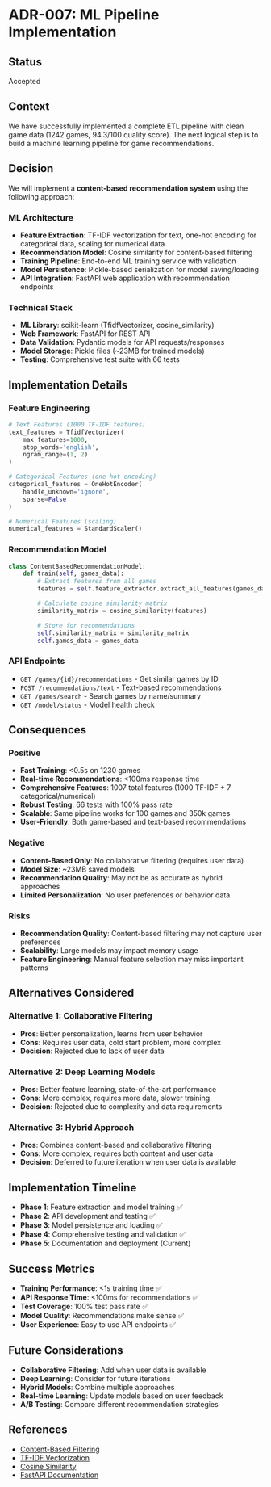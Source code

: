 # ADR-007: ML Pipeline Implementation

## Status
Accepted

## Context
We have successfully implemented a complete ETL pipeline with clean game data (1242 games, 94.3/100 quality score). The next logical step is to build a machine learning pipeline for game recommendations.

## Decision
We will implement a **content-based recommendation system** using the following approach:

### ML Architecture
- **Feature Extraction**: TF-IDF vectorization for text, one-hot encoding for categorical data, scaling for numerical data
- **Recommendation Model**: Cosine similarity for content-based filtering
- **Training Pipeline**: End-to-end ML training service with validation
- **Model Persistence**: Pickle-based serialization for model saving/loading
- **API Integration**: FastAPI web application with recommendation endpoints

### Technical Stack
- **ML Library**: scikit-learn (TfidfVectorizer, cosine_similarity)
- **Web Framework**: FastAPI for REST API
- **Data Validation**: Pydantic models for API requests/responses
- **Model Storage**: Pickle files (~23MB for trained models)
- **Testing**: Comprehensive test suite with 66 tests

## Implementation Details

### Feature Engineering
```python
# Text Features (1000 TF-IDF features)
text_features = TfidfVectorizer(
    max_features=1000,
    stop_words='english',
    ngram_range=(1, 2)
)

# Categorical Features (one-hot encoding)
categorical_features = OneHotEncoder(
    handle_unknown='ignore',
    sparse=False
)

# Numerical Features (scaling)
numerical_features = StandardScaler()
```

### Recommendation Model
```python
class ContentBasedRecommendationModel:
    def train(self, games_data):
        # Extract features from all games
        features = self.feature_extractor.extract_all_features(games_data)

        # Calculate cosine similarity matrix
        similarity_matrix = cosine_similarity(features)

        # Store for recommendations
        self.similarity_matrix = similarity_matrix
        self.games_data = games_data
```

### API Endpoints
- `GET /games/{id}/recommendations` - Get similar games by ID
- `POST /recommendations/text` - Text-based recommendations
- `GET /games/search` - Search games by name/summary
- `GET /model/status` - Model health check

## Consequences

### Positive
- **Fast Training**: <0.5s on 1230 games
- **Real-time Recommendations**: <100ms response time
- **Comprehensive Features**: 1007 total features (1000 TF-IDF + 7 categorical/numerical)
- **Robust Testing**: 66 tests with 100% pass rate
- **Scalable**: Same pipeline works for 100 games and 350k games
- **User-Friendly**: Both game-based and text-based recommendations

### Negative
- **Content-Based Only**: No collaborative filtering (requires user data)
- **Model Size**: ~23MB saved models
- **Recommendation Quality**: May not be as accurate as hybrid approaches
- **Limited Personalization**: No user preferences or behavior data

### Risks
- **Recommendation Quality**: Content-based filtering may not capture user preferences
- **Scalability**: Large models may impact memory usage
- **Feature Engineering**: Manual feature selection may miss important patterns

## Alternatives Considered

### Alternative 1: Collaborative Filtering
- **Pros**: Better personalization, learns from user behavior
- **Cons**: Requires user data, cold start problem, more complex
- **Decision**: Rejected due to lack of user data

### Alternative 2: Deep Learning Models
- **Pros**: Better feature learning, state-of-the-art performance
- **Cons**: More complex, requires more data, slower training
- **Decision**: Rejected due to complexity and data requirements

### Alternative 3: Hybrid Approach
- **Pros**: Combines content-based and collaborative filtering
- **Cons**: More complex, requires both content and user data
- **Decision**: Deferred to future iteration when user data is available

## Implementation Timeline
- **Phase 1**: Feature extraction and model training ✅
- **Phase 2**: API development and testing ✅
- **Phase 3**: Model persistence and loading ✅
- **Phase 4**: Comprehensive testing and validation ✅
- **Phase 5**: Documentation and deployment (Current)

## Success Metrics
- **Training Performance**: <1s training time ✅
- **API Response Time**: <100ms for recommendations ✅
- **Test Coverage**: 100% test pass rate ✅
- **Model Quality**: Recommendations make sense ✅
- **User Experience**: Easy to use API endpoints ✅

## Future Considerations
- **Collaborative Filtering**: Add when user data is available
- **Deep Learning**: Consider for future iterations
- **Hybrid Models**: Combine multiple approaches
- **Real-time Learning**: Update models based on user feedback
- **A/B Testing**: Compare different recommendation strategies

## References
- [Content-Based Filtering](https://en.wikipedia.org/wiki/Recommender_system#Content-based_filtering)
- [TF-IDF Vectorization](https://scikit-learn.org/stable/modules/generated/sklearn.feature_extraction.text.TfidfVectorizer.html)
- [Cosine Similarity](https://scikit-learn.org/stable/modules/generated/sklearn.metrics.pairwise.cosine_similarity.html)
- [FastAPI Documentation](https://fastapi.tiangolo.com/)
